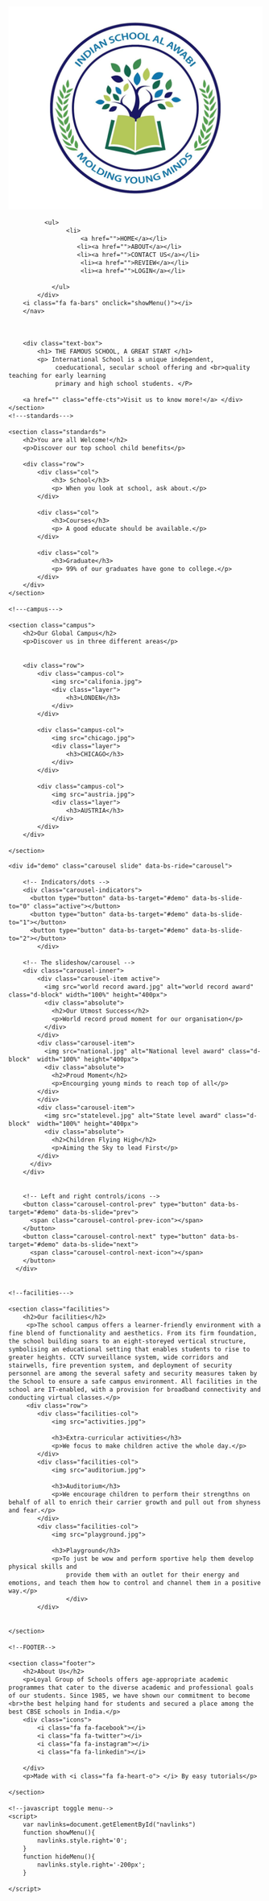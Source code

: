 
<html lang="en">
<head>
    <meta charset="UTF-8">
    <meta name="viewport" content="width=device-width, initial-scale=1.0">
    <title>School Website Design </title>
    <link rel="stylesheet" href="style.css">
    <link rel="preconnect" href="https://fonts.googleapis.com">
<link rel="preconnect" href="https://fonts.gstatic.com" crossorigin>
<link rel="stylesheet" href="https://fonts.googleapis.com/css2?family=Poppins:wght@700;800&display=swap" > 
<link rel="stylesheet" href="https://stackpath.bootstrapcdn.com/font-awesome/4.7.0/css/font-awesome.min.css">
<link href="https://cdn.jsdelivr.net/npm/bootstrap@5.3.2/dist/css/bootstrap.min.css" rel="stylesheet">
<script src="https://cdn.jsdelivr.net/npm/bootstrap@5.3.2/dist/js/bootstrap.bundle.min.js"></script>
</head>
<body>
    <section class="header">
        <nav>
            <a href="index.html"><img src="logoimg.jpg"></a>
            <div class="navigation-links" id="navlinks">
                <i class="fa fa-times" onclick="hideMenu()"></i>

              <ul>
                    <li>
                        <a href="">HOME</a></li>
                       <li><a href="">ABOUT</a></li> 
                       <li><a href="">CONTACT US</a></li> 
                        <li><a href="">REVIEW</a></li>
                        <li><a href="">LOGIN</a></li>
                
                </ul>
            </div>
        <i class="fa fa-bars" onclick="showMenu()"></i>
        </nav>

        

        <div class="text-box">
            <h1> THE FAMOUS SCHOOL, A GREAT START </h1>
            <p> International School is a unique independent,
                 coeducational, secular school offering and <br>quality teaching for early learning 
                 primary and high school students. </P>
                
        <a href="" class="effe-cts">Visit us to know more!</a> </div>
    </section>
    <!---standards--->

    <section class="standards">
        <h2>You are all Welcome!</h2>
        <p>Discover our top school child benefits</p>

        <div class="row">
            <div class="col">
                <h3> School</h3>
                <p> When you look at school, ask about.</p>
            </div>

            <div class="col">
                <h3>Courses</h3>
                <p> A good educate should be available.</p>
            </div>

            <div class="col">
                <h3>Graduate</h3>
                <p> 99% of our graduates have gone to college.</p>
            </div>
        </div>
    </section>

    <!---campus--->

    <section class="campus">
        <h2>Our Global Campus</h2>
        <p>Discover us in three different areas</p>


        <div class="row">
            <div class="campus-col">
                <img src="califonia.jpg">
                <div class="layer">
                    <h3>LONDEN</h3>
                </div>
            </div>

            <div class="campus-col">
                <img src="chicago.jpg">
                <div class="layer">
                    <h3>CHICAGO</h3>
                </div>
            </div>

            <div class="campus-col">
                <img src="austria.jpg">
                <div class="layer">
                    <h3>AUSTRIA</h3>
                </div>
            </div>
        </div>

    </section>
    
<!-- Carousel -->
    <div id="demo" class="carousel slide" data-bs-ride="carousel">
    
        <!-- Indicators/dots -->
        <div class="carousel-indicators">
          <button type="button" data-bs-target="#demo" data-bs-slide-to="0" class="active"></button>
          <button type="button" data-bs-target="#demo" data-bs-slide-to="1"></button>
          <button type="button" data-bs-target="#demo" data-bs-slide-to="2"></button>
            </div>
      
        <!-- The slideshow/carousel -->
        <div class="carousel-inner">
            <div class="carousel-item active">
              <img src="world record award.jpg" alt="world record award" class="d-block" width="100%" height="400px">
              <div class="absolute">
                <h2>Our Utmost Success</h2>
                <p>World record proud moment for our organisation</p>
              </div>
            </div>
            <div class="carousel-item">
              <img src="national.jpg" alt="National level award" class="d-block"  width="100%" height="400px">
              <div class="absolute">
                <h2>Proud Moment</h2>
                <p>Encourging young minds to reach top of all</p>
            </div>
            </div>
            <div class="carousel-item">
              <img src="statelevel.jpg" alt="State level award" class="d-block"  width="100%" height="400px">
              <div class="absolute">
                <h2>Children Flying High</h2>
                <p>Aiming the Sky to lead First</p>
            </div>
          </div>
        </div>
                            
                                       
        <!-- Left and right controls/icons -->
        <button class="carousel-control-prev" type="button" data-bs-target="#demo" data-bs-slide="prev">
          <span class="carousel-control-prev-icon"></span>
        </button>
        <button class="carousel-control-next" type="button" data-bs-target="#demo" data-bs-slide="next">
          <span class="carousel-control-next-icon"></span>
        </button>
      </div>
    
    
    <!--facilities--->

    <section class="facilities">
        <h2>Our facilities</h2>
         <p>The school campus offers a learner-friendly environment with a fine blend of functionality and aesthetics. From its firm foundation, the school building soars to an eight-storeyed vertical structure, symbolising an educational setting that enables students to rise to greater heights. CCTV surveillance system, wide corridors and stairwells, fire prevention system, and deployment of security personnel are among the several safety and security measures taken by the School to ensure a safe campus environment. All facilities in the school are IT-enabled, with a provision for broadband connectivity and conducting virtual classes.</p> 
         <div class="row">
            <div class="facilities-col">
                <img src="activities.jpg">
                
                <h3>Extra-curricular activities</h3>
                <p>We focus to make children active the whole day.</p>
            </div>
            <div class="facilities-col">
                <img src="auditorium.jpg">
                
                <h3>Auditorium</h3>
                <p>We encourage children to perform their strengthns on behalf of all to enrich their carrier growth and pull out from shyness and fear.</p>
            </div>
            <div class="facilities-col">
                <img src="playground.jpg">
            
                <h3>Playground</h3>
                <p>To just be wow and perform sportive help them develop physical skills and
                    provide them with an outlet for their energy and emotions, and teach them how to control and channel them in a positive way.</p>
                    </div>
            </div>
         

    </section>

    <!--FOOTER-->

    <section class="footer">
        <h2>About Us</h2>
        <p>Loyal Group of Schools offers age-appropriate academic programmes that cater to the diverse academic and professional goals of our students. Since 1985, we have shown our commitment to become <br>the best helping hand for students and secured a place among the best CBSE schools in India.</p>
        <div class="icons">
            <i class="fa fa-facebook"></i>
            <i class="fa fa-twitter"></i>
            <i class="fa fa-instagram"></i>
            <i class="fa fa-linkedin"></i>

        </div>
        <p>Made with <i class="fa fa-heart-o"> </i> By easy tutorials</p>

    </section>

    <!--javascript toggle menu-->
    <script>
        var navlinks=document.getElementById("navlinks")
        function showMenu(){
            navlinks.style.right='0';
        }
        function hideMenu(){
            navlinks.style.right='-200px';
        }
    
    </script>
</body>
</html>
